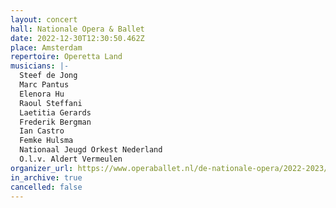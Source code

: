 ```yaml
---
layout: concert
hall: Nationale Opera & Ballet
date: 2022-12-30T12:30:50.462Z
place: Amsterdam
repertoire: Operetta Land
musicians: |-
  Steef de Jong 
  Marc Pantus 
  Elenora Hu
  Raoul Steffani
  Laetitia Gerards
  Frederik Bergman
  Ian Castro
  Femke Hulsma
  Nationaal Jeugd Orkest Nederland 
  O.l.v. Aldert Vermeulen
organizer_url: https://www.operaballet.nl/de-nationale-opera/2022-2023/operetta-land
in_archive: true
cancelled: false
---
```

